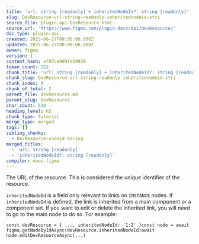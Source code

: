 ```yaml
---
title: 'url: string [readonly] + inheritedNodeId?: string [readonly]'
slug: DevResource-url-string-readonly-inheritednodeid-stri
source_file: plugin-api-DevResource.html
source_url: 'https://www.figma.com/plugin-docs/api/DevResource/'
doc_type: plugin-api
created: 2025-06-27T00:00:00.000Z
updated: 2025-06-27T00:00:00.000Z
owner: figma
version: 1
content_hash: af07ce9d9fdb9939
token_count: 152
chunk_title: 'url: string [readonly] + inheritedNodeId?: string [readonly]'
chunk_slug: DevResource-url-string-readonly-inheritednodeid-stri
chunk_index: 0
chunk_of_total: 2
parent_file: DevResource.md
parent_slug: DevResource
char_count: 530
heading_level: h3
chunk_type: tutorial
merge_type: merged
tags: []
sibling_chunks:
  - DevResource-nodeid-string
merged_titles:
  - 'url: string [readonly]'
  - 'inheritedNodeId?: string [readonly]'
compiler: noos-figma
---
```


The URL of the resource. This is considered the unique identifier of the resource.

`inheritedNodeId` is a field only relevant to links on `INSTANCE` nodes. If `inheritedNodeId` is defined, the link is inherited from a main component or a component set. If you want to edit or delete the inherited link, you will need to go to the main node to do so. For example:

```
const devResource = { ..., inheritedNodeId: '1:2' }const node = await figma.getNodeByIdAsync(devResource.inheritedNodeId)await node.editDevResourceAsync(...)
```
